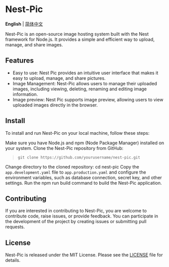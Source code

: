 # Nest-Pic

**English**  | [简体中文](./README.zh-CN.md)

Nest-Pic is an open-source image hosting system built with the Nest framework for Node.js. It provides a simple and efficient way to upload, manage, and share images.

## Features

- Easy to use: Nest Pic provides an intuitive user interface that makes it easy to upload, manage, and share pictures.
- Image Management: Nest-Pic allows users to manage their uploaded images, including viewing, deleting, renaming and editing image information.
- Image preview: Nest Pic supports image preview, allowing users to view uploaded images directly in the browser.

## Install

To install and run Nest-Pic on your local machine, follow these steps:

Make sure you have Node.js and npm (Node Package Manager) installed on your system.
Clone the Nest-Pic repository from GitHub:

> `git clone https://github.com/yourusername/nest-pic.git`

Change directory to the cloned repository: cd nest-pic
Copy the `app.development.yaml` file to `app.production.yaml` and configure the environment variables, such as database connection, secret key, and other settings.
Run the npm run build command to build the Nest-Pic application.

## Contributing

If you are interested in contributing to Nest-Pic, you are welcome to contribute code, raise issues, or provide feedback. You can participate in the development of the project by creating issues or submitting pull requests.

## License

Nest-Pic is released under the MIT License. Please see the <a href="./LICENSE">LICENSE</a> file for details.
